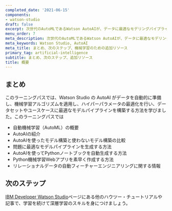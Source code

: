 ```yaml
---
completed_date: '2021-06-15'
components:
- watson-studio
draft: false
excerpt: 次世代のAutoMLであるWatson AutoAIが、データに最適なモデリングパイプラインをどのように発見・構築するかをご紹介します。
menu_order: 7
meta_description: 次世代のAutoMLであるWatson AutoAIが、データに最適なモデリングパイプラインをどのように発見・構築するかをご紹介します。
meta_keywords: Watson Studio, AutoAI
meta_title: まとめ、次のステップ、機械学習のための追加リソース
primary_tag: artificial-intelligence
subtitle: まとめ、次のステップ、追加リソース
title: 概要
---
```


## まとめ

このラーニングパスでは、Watson Studio の AutoAI がデータを自動的に準備し、機械学習アルゴリズムを適用し、ハイパーパラメータの最適化を行い、データセットやユースケースに最適なモデルパイプラインを構築する方法を学びました。このラーニングパスでは

* 自動機械学習（AutoML）の概要
* AutoAIの紹介
* AutoAIを使ったモデル構築と使わないモデル構築の比較
* 問題に最適なモデルパイプラインを生成する方法
* AutoAIを使ってPythonノートブックを自動生成する方法
* Python機械学習Webアプリを素早く作成する方法
* リレーショナルデータの自動フィーチャーエンジニアリングに関する情報

## 次のステップ

[IBM Developer Watson Studio](/components/watson-studio/)ページにある他のハウツー・チュートリアルや記事で、学習を続けて深層学習のスキルを身につけましょう。